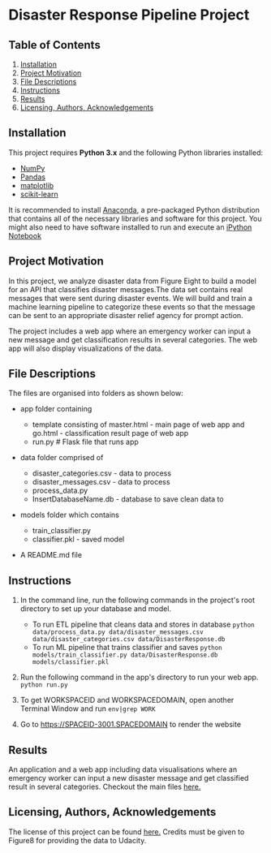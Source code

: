 # Disaster Response Pipeline Project
## Table of Contents
1. [Installation](https://github.com/A-Nuru/Image-Classifier#Installation)
2. [Project Motivation](https://github.com/A-Nuru/Image-Classifier#Project-Motivation)
3. [File Descriptions](https://github.com/A-Nuru/Image-Classifier#File-Descriptions)
4. [Instructions](https://github.com/A-Nuru/Image-Classifier#Instructions)
5. [Results](https://github.com/A-Nuru/Image-Classifier#Results)
6. [Licensing, Authors, Acknowledgements](https://github.com/A-Nuru/Image-Classifier#Licensing-Authors-Acknowledgements)

## Installation
This project requires **Python 3.x** and the following Python libraries installed:

- [NumPy](http://www.numpy.org/)
- [Pandas](http://pandas.pydata.org)
- [matplotlib](http://matplotlib.org/)
- [scikit-learn](http://scikit-learn.org/stable/)

It is recommended to install [Anaconda](https://www.continuum.io/downloads), a pre-packaged Python distribution that contains all of the necessary libraries and software for this project. 
You might also need to have software installed to run and execute an [iPython Notebook](http://ipython.org/notebook.html)

## Project Motivation
In this project, we analyze disaster data from Figure Eight to build a model for an API that classifies disaster messages.The data set contains real messages that were sent during disaster events. We will build and train a machine learning pipeline to categorize these events so that the message can be sent to an appropriate disaster relief agency for prompt action.

The project includes a web app where an emergency worker can input a new message and get classification results in several categories. The web app will also display visualizations of the data.


## File Descriptions
The files are organised into folders as shown below:
* app folder containing
    - template consisting of master.html - main page of web app and go.html - classification result page of web app
    - run.py  # Flask file that runs app

* data folder comprised of
    - disaster_categories.csv  - data to process 
    - disaster_messages.csv  - data to process
    - process_data.py
    - InsertDatabaseName.db   - database to save clean data to

* models folder which contains
    - train_classifier.py
    - classifier.pkl  - saved model 
* A README.md file

## Instructions
1. In the command line, run the following commands in the project's root directory to set up your database and model.

    - To run ETL pipeline that cleans data and stores in database
        `python data/process_data.py data/disaster_messages.csv data/disaster_categories.csv data/DisasterResponse.db`
    - To run ML pipeline that trains classifier and saves
        `python models/train_classifier.py data/DisasterResponse.db models/classifier.pkl`

2. Run the following command in the app's directory to run your web app.
    `python run.py`
3. To get WORKSPACEID and WORKSPACEDOMAIN, open another Terminal Window and run
    `env|grep WORK` 
4. Go to https://SPACEID-3001.SPACEDOMAIN to render the website

## Results
An application and a web app including data visualisations where an emergency worker can input a new disaster message and get classified result in several categories. Checkout the main files [here.](https://github.com/A-Nuru/Disaster-Response-Pipeline)

## Licensing, Authors, Acknowledgements
The license of this project can be found [here.](https://github.com/A-Nuru/Disaster-Response-Pipeline/blob/master/LICENSE)
Credits must be given to Figure8 for providing the data to Udacity.
